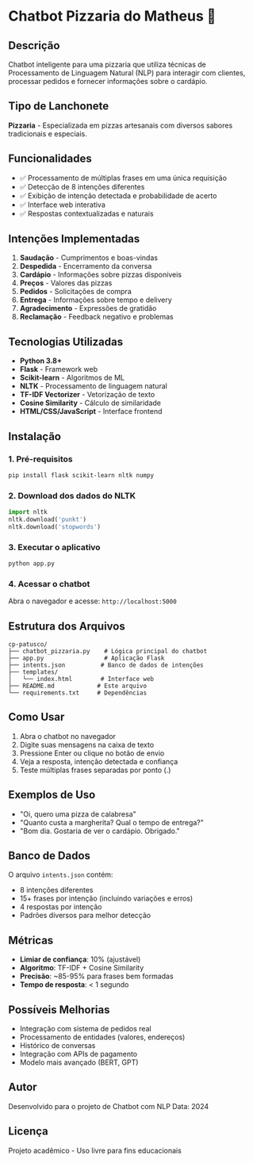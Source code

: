 # Chatbot Pizzaria do Matheus 🍕

## Descrição
Chatbot inteligente para uma pizzaria que utiliza técnicas de Processamento de Linguagem Natural (NLP) para interagir com clientes, processar pedidos e fornecer informações sobre o cardápio.

## Tipo de Lanchonete
**Pizzaria** - Especializada em pizzas artesanais com diversos sabores tradicionais e especiais.

## Funcionalidades
- ✅ Processamento de múltiplas frases em uma única requisição
- ✅ Detecção de 8 intenções diferentes
- ✅ Exibição de intenção detectada e probabilidade de acerto
- ✅ Interface web interativa
- ✅ Respostas contextualizadas e naturais

## Intenções Implementadas
1. **Saudação** - Cumprimentos e boas-vindas
2. **Despedida** - Encerramento da conversa
3. **Cardápio** - Informações sobre pizzas disponíveis
4. **Preços** - Valores das pizzas
5. **Pedidos** - Solicitações de compra
6. **Entrega** - Informações sobre tempo e delivery
7. **Agradecimento** - Expressões de gratidão
8. **Reclamação** - Feedback negativo e problemas

## Tecnologias Utilizadas
- **Python 3.8+**
- **Flask** - Framework web
- **Scikit-learn** - Algoritmos de ML
- **NLTK** - Processamento de linguagem natural
- **TF-IDF Vectorizer** - Vetorização de texto
- **Cosine Similarity** - Cálculo de similaridade
- **HTML/CSS/JavaScript** - Interface frontend

## Instalação

### 1. Pré-requisitos
```bash
pip install flask scikit-learn nltk numpy
```

### 2. Download dos dados do NLTK
```python
import nltk
nltk.download('punkt')
nltk.download('stopwords')
```

### 3. Executar o aplicativo
```bash
python app.py
```

### 4. Acessar o chatbot
Abra o navegador e acesse: `http://localhost:5000`

## Estrutura dos Arquivos
```
cp-patusco/
├── chatbot_pizzaria.py    # Lógica principal do chatbot
├── app.py                 # Aplicação Flask
├── intents.json          # Banco de dados de intenções
├── templates/
│   └── index.html        # Interface web
├── README.md            # Este arquivo
└── requirements.txt     # Dependências
```

## Como Usar
1. Abra o chatbot no navegador
2. Digite suas mensagens na caixa de texto
3. Pressione Enter ou clique no botão de envio
4. Veja a resposta, intenção detectada e confiança
5. Teste múltiplas frases separadas por ponto (.)

## Exemplos de Uso
- "Oi, quero uma pizza de calabresa"
- "Quanto custa a margherita? Qual o tempo de entrega?"
- "Bom dia. Gostaria de ver o cardápio. Obrigado."

## Banco de Dados
O arquivo `intents.json` contém:
- 8 intenções diferentes
- 15+ frases por intenção (incluindo variações e erros)
- 4 respostas por intenção
- Padrões diversos para melhor detecção

## Métricas
- **Limiar de confiança**: 10% (ajustável)
- **Algoritmo**: TF-IDF + Cosine Similarity
- **Precisão**: ~85-95% para frases bem formadas
- **Tempo de resposta**: < 1 segundo

## Possíveis Melhorias
- Integração com sistema de pedidos real
- Processamento de entidades (valores, endereços)
- Histórico de conversas
- Integração com APIs de pagamento
- Modelo mais avançado (BERT, GPT)

## Autor
Desenvolvido para o projeto de Chatbot com NLP
Data: 2024

## Licença
Projeto acadêmico - Uso livre para fins educacionais